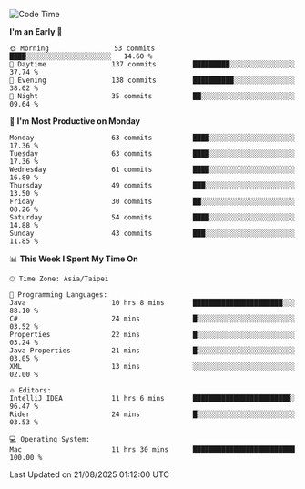 <!--START_SECTION:waka-->
![Code Time](http://img.shields.io/badge/Code%20Time-2%2C303%20hrs%2049%20mins-blue)

**I'm an Early 🐤** 

```text
🌞 Morning                53 commits          ████░░░░░░░░░░░░░░░░░░░░░   14.60 % 
🌆 Daytime                137 commits         █████████░░░░░░░░░░░░░░░░   37.74 % 
🌃 Evening                138 commits         ██████████░░░░░░░░░░░░░░░   38.02 % 
🌙 Night                  35 commits          ██░░░░░░░░░░░░░░░░░░░░░░░   09.64 % 
```
📅 **I'm Most Productive on Monday** 

```text
Monday                   63 commits          ████░░░░░░░░░░░░░░░░░░░░░   17.36 % 
Tuesday                  63 commits          ████░░░░░░░░░░░░░░░░░░░░░   17.36 % 
Wednesday                61 commits          ████░░░░░░░░░░░░░░░░░░░░░   16.80 % 
Thursday                 49 commits          ███░░░░░░░░░░░░░░░░░░░░░░   13.50 % 
Friday                   30 commits          ██░░░░░░░░░░░░░░░░░░░░░░░   08.26 % 
Saturday                 54 commits          ████░░░░░░░░░░░░░░░░░░░░░   14.88 % 
Sunday                   43 commits          ███░░░░░░░░░░░░░░░░░░░░░░   11.85 % 
```


📊 **This Week I Spent My Time On** 

```text
🕑︎ Time Zone: Asia/Taipei

💬 Programming Languages: 
Java                     10 hrs 8 mins       ██████████████████████░░░   88.10 % 
C#                       24 mins             █░░░░░░░░░░░░░░░░░░░░░░░░   03.52 % 
Properties               22 mins             █░░░░░░░░░░░░░░░░░░░░░░░░   03.24 % 
Java Properties          21 mins             █░░░░░░░░░░░░░░░░░░░░░░░░   03.05 % 
XML                      13 mins             ░░░░░░░░░░░░░░░░░░░░░░░░░   02.00 % 

🔥 Editors: 
IntelliJ IDEA            11 hrs 6 mins       ████████████████████████░   96.47 % 
Rider                    24 mins             █░░░░░░░░░░░░░░░░░░░░░░░░   03.53 % 

💻 Operating System: 
Mac                      11 hrs 30 mins      █████████████████████████   100.00 % 
```


 Last Updated on 21/08/2025 01:12:00 UTC
<!--END_SECTION:waka-->
